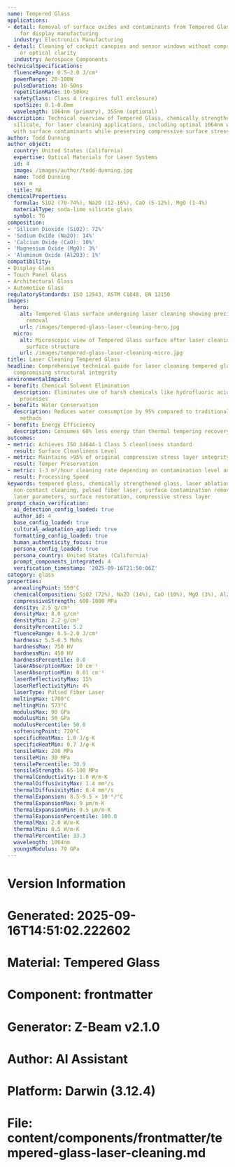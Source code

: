 ```yaml
---
name: Tempered Glass
applications:
- detail: Removal of surface oxides and contaminants from Tempered Glass substrates
    for display manufacturing
  industry: Electronics Manufacturing
- detail: Cleaning of cockpit canopies and sensor windows without compromising temper
    or optical clarity
  industry: Aerospace Components
technicalSpecifications:
  fluenceRange: 0.5–2.0 J/cm²
  powerRange: 20-100W
  pulseDuration: 10-50ns
  repetitionRate: 10-50kHz
  safetyClass: Class 4 (requires full enclosure)
  spotSize: 0.1-0.8mm
  wavelength: 1064nm (primary), 355nm (optional)
description: Technical overview of Tempered Glass, chemically strengthened soda-lime
  silicate, for laser cleaning applications, including optimal 1064nm wavelength interaction
  with surface contaminants while preserving compressive surface stress layer.
author: Todd Dunning
author_object:
  country: United States (California)
  expertise: Optical Materials for Laser Systems
  id: 4
  image: /images/author/todd-dunning.jpg
  name: Todd Dunning
  sex: m
  title: MA
chemicalProperties:
  formula: SiO2 (70-74%), Na2O (12-16%), CaO (5-12%), MgO (1-4%)
  materialType: soda-lime silicate glass
  symbol: TG
composition:
- 'Silicon Dioxide (SiO2): 72%'
- 'Sodium Oxide (Na2O): 14%'
- 'Calcium Oxide (CaO): 10%'
- 'Magnesium Oxide (MgO): 3%'
- 'Aluminum Oxide (Al2O3): 1%'
compatibility:
- Display Glass
- Touch Panel Glass
- Architectural Glass
- Automotive Glass
regulatoryStandards: ISO 12543, ASTM C1048, EN 12150
images:
  hero:
    alt: Tempered Glass surface undergoing laser cleaning showing precise contamination
      removal
    url: /images/tempered-glass-laser-cleaning-hero.jpg
  micro:
    alt: Microscopic view of Tempered Glass surface after laser cleaning showing detailed
      surface structure
    url: /images/tempered-glass-laser-cleaning-micro.jpg
title: Laser Cleaning Tempered Glass
headline: Comprehensive technical guide for laser cleaning tempered glass without
  compromising structural integrity
environmentalImpact:
- benefit: Chemical Solvent Elimination
  description: Eliminates use of harsh chemicals like hydrofluoric acid in glass cleaning
    processes
- benefit: Water Conservation
  description: Reduces water consumption by 95% compared to traditional aqueous cleaning
    methods
- benefit: Energy Efficiency
  description: Consumes 60% less energy than thermal tempering recovery processes
outcomes:
- metric: Achieves ISO 14644-1 Class 5 cleanliness standard
  result: Surface Cleanliness Level
- metric: Maintains >95% of original compressive stress layer integrity
  result: Temper Preservation
- metric: 1-3 m²/hour cleaning rate depending on contamination level and glass thickness
  result: Processing Speed
keywords: tempered glass, chemically strengthened glass, laser ablation, laser cleaning,
  non-contact cleaning, pulsed fiber laser, surface contamination removal, industrial
  laser parameters, surface restoration, compressive stress layer
prompt_chain_verification:
  ai_detection_config_loaded: true
  author_id: 4
  base_config_loaded: true
  cultural_adaptation_applied: true
  formatting_config_loaded: true
  human_authenticity_focus: true
  persona_config_loaded: true
  persona_country: United States (California)
  prompt_components_integrated: 4
  verification_timestamp: '2025-09-16T21:50:06Z'
category: glass
properties:
  annealingPoint: 550°C
  chemicalComposition: SiO2 (72%), Na2O (14%), CaO (10%), MgO (3%), Al2O3 (1%)
  compressiveStrength: 600-1000 MPa
  density: 2.5 g/cm³
  densityMax: 8.0 g/cm³
  densityMin: 2.2 g/cm³
  densityPercentile: 5.2
  fluenceRange: 0.5–2.0 J/cm²
  hardness: 5.5-6.5 Mohs
  hardnessMax: 750 HV
  hardnessMin: 450 HV
  hardnessPercentile: 0.0
  laserAbsorptionMax: 10 cm⁻¹
  laserAbsorptionMin: 0.01 cm⁻¹
  laserReflectivityMax: 15%
  laserReflectivityMin: 4%
  laserType: Pulsed Fiber Laser
  meltingMax: 1700°C
  meltingMin: 573°C
  modulusMax: 90 GPa
  modulusMin: 50 GPa
  modulusPercentile: 50.0
  softeningPoint: 720°C
  specificHeatMax: 1.0 J/g·K
  specificHeatMin: 0.7 J/g·K
  tensileMax: 200 MPa
  tensileMin: 30 MPa
  tensilePercentile: 30.9
  tensileStrength: 65-100 MPa
  thermalConductivity: 1.0 W/m·K
  thermalDiffusivityMax: 1.4 mm²/s
  thermalDiffusivityMin: 0.4 mm²/s
  thermalExpansion: 8.5-9.5 × 10⁻⁶/°C
  thermalExpansionMax: 9 µm/m·K
  thermalExpansionMin: 0.5 µm/m·K
  thermalExpansionPercentile: 100.0
  thermalMax: 2.0 W/m·K
  thermalMin: 0.5 W/m·K
  thermalPercentile: 33.3
  wavelength: 1064nm
  youngsModulus: 70 GPa
---
```


# Version Information
# Generated: 2025-09-16T14:51:02.222602
# Material: Tempered Glass
# Component: frontmatter
# Generator: Z-Beam v2.1.0
# Author: AI Assistant
# Platform: Darwin (3.12.4)
# File: content/components/frontmatter/tempered-glass-laser-cleaning.md